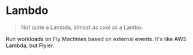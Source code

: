 # Lambdo

> Not quite a Lambda, almost as cool as a Lambo.

Run workloads on Fly Machines based on external events. It's like AWS Lambda, but Flyier.
